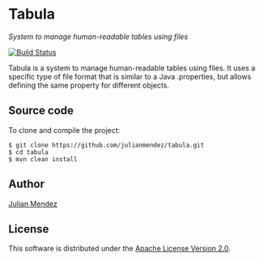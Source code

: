 # Tabula
*System to manage human-readable tables using files*


[![Build Status](https://travis-ci.org/julianmendez/tabula.png?branch=master)](https://travis-ci.org/julianmendez/tabula)


Tabula is a system to manage human-readable tables using files. It uses a specific type of file format that is similar to a Java .properties, but allows defining the same property for different objects.


## Source code

To clone and compile the project:

```
$ git clone https://github.com/julianmendez/tabula.git
$ cd tabula
$ mvn clean install
```


## Author
[Julian Mendez](http://lat.inf.tu-dresden.de/~mendez/)


## License

This software is distributed under the [Apache License Version 2.0](http://www.apache.org/licenses/LICENSE-2.0.txt).


